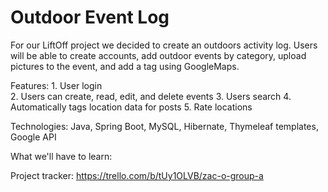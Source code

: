 # Outdoor Event Log


For our LiftOff project we decided to create an outdoors activity log. Users will be able to create accounts, add outdoor events by category, upload pictures to the event, and add a tag using GoogleMaps.


Features: 1. User login<br>
          2. Users can create, read, edit, and delete events
          3. Users search 
          4. Automatically tags location data for posts
          5. Rate locations

Technologies: Java, Spring Boot, MySQL, Hibernate, Thymeleaf templates, Google API


What we'll have to learn:

Project tracker: https://trello.com/b/tUy1OLVB/zac-o-group-a
